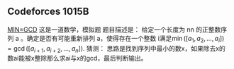## Codeforces 1015B
[MIN=GCD](https://codeforces.com/contest/2084/problem/B)
这是一道数学，模拟题
题目描述是：
给定一个长度为 nn 的正整数序列 a 。确定是否有可能重新排列 a，使得存在一个整数 i满足$\min([a_1,a_2,\ldots,a_i])=\gcd([a_{i+1},a_{i+2},\ldots,a_n]).$
猜测：
思路是找到序列中最小的数x，如果除去x的数ai能被x整除那么求ai与x的gcd，最后判断输出。
